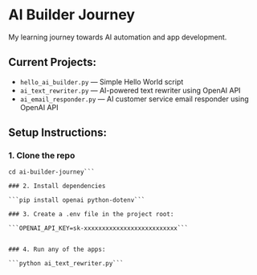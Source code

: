 # AI Builder Journey

My learning journey towards AI automation and app development.

## Current Projects:

- `hello_ai_builder.py` — Simple Hello World script
- `ai_text_rewriter.py` — AI-powered text rewriter using OpenAI API
- `ai_email_responder.py` — AI customer service email responder using OpenAI API

## Setup Instructions:

### 1. Clone the repo


```git clone https://github.com/stefandobra/ai-builder-journey.git
cd ai-builder-journey```

### 2. Install dependencies

```pip install openai python-dotenv```

### 3. Create a .env file in the project root:

```OPENAI_API_KEY=sk-xxxxxxxxxxxxxxxxxxxxxxxxxx```


### 4. Run any of the apps:

```python ai_text_rewriter.py```

